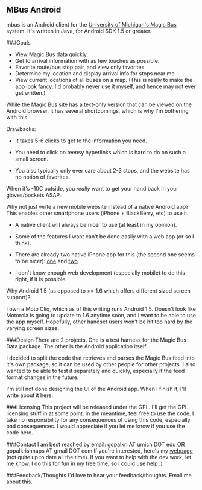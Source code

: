 ## MBus Android

mbus is an Android client for the [University of Michigan's Magic Bus](http://mbus.pts.umich.edu/) system. It's written in Java, for Android SDK 1.5 or greater.

###Goals
- View Magic Bus data quickly. 
- Get to arrival information with as few touches as possible.
- Favorite route/bus stop pair, and view only favorites.
- Determine my location and display arrival info for stops near me.
- View current locations of all buses on a map. (This is really to make the app look fancy. I'd probably never use it myself, and hence may not ever get written.)

While the Magic Bus site has a text-only version that can be viewed on the Android browser, it has several shortcomings, which is why I'm bothering with this.

Drawbacks:

- It takes 5-6 clicks to get to the information you need.

- You need to click on teensy hyperlinks which is hard to do on such a small screen. 

- You also typically only ever care about 2-3 stops, and the website has no notion of favorites.

When it's -10C outside, you *really* want to get your hand back in your gloves/pockets ASAP.

Why not just write a new mobile website instead of a native Android app? This enables other smartphone users (iPhone + BlackBerry, etc) to use it.

- A native client will always be nicer to use (at least in my opinion). 

- Some of the features I want can't be done easily with a web app (or so I think).

- There are already two native iPhone app for this (the second one seems to be nicer): [one](http://itunes.apple.com/us/app/mbus/id321927057?mt=8) and [two](http://itunes.apple.com/us/app/campus-to-campus/id322705603?mt=8)

- I don't know enough web development (especially mobile) to do this right, if it is possible.

Why Android 1.5 (as opposed to >= 1.6 which offers different sized screen support)? 

I own a Moto Cliq, which as of this writing runs Android 1.5. Doesn't look like Motorola is going to update to 1.6 anytime soon, and I want to be able to use the app myself. Hopefully, other handset users won't be hit too hard by the varying screen sizes.

###Design
There are 2 projects. One is a test harness for the Magic Bus Data package. The other is the Android application itself.
 
I decided to split the code that retrieves and parses the Magic Bus feed into it's own package, so it can be used by other people for other projects. I also wanted to be able to test it separately and quickly, especially if the feed format changes in the future.

I'm still not done designing the UI of the Android app. When I finish it, I'll write about it here.

###Licensing
This project will be released under the GPL. I'll get the GPL licensing stuff in at some point. In the meantime, feel free to use the code. I take no responsibility for any consequences of using this code, especially bad consequences. I would appreciate if you let me know if you use the code here. 

###Contact
I am best reached by email: gopalkri AT umich DOT edu OR gopalkrishnaps AT gmail DOT com
If you're interested, here's my [webpage](http://www.umich.edu/~gopalkri) (not quite up to date all the time). If you want to help with the dev work, let me know. I do this for fun in my free time, so I could use help :)

###Feedback/Thoughts
I'd love to hear your feedback/thoughts. Email me about this. 
